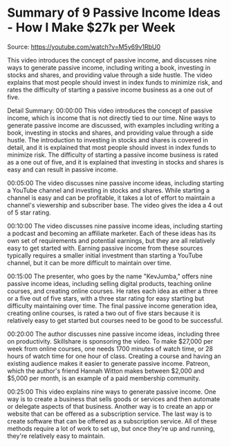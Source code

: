 # Summary of 9 Passive Income Ideas - How I Make $27k per Week

Source: https://youtube.com/watch?v=M5y69v1RbU0

This video introduces the concept of passive income, and discusses nine ways to generate passive income, including writing a book, investing in stocks and shares, and providing value through a side hustle. The video explains that most people should invest in index funds to minimize risk, and rates the difficulty of starting a passive income business as a one out of five.

Detail Summary: 
00:00:00
This video introduces the concept of passive income, which is income that is not directly tied to our time. Nine ways to generate passive income are discussed, with examples including writing a book, investing in stocks and shares, and providing value through a side hustle. The introduction to investing in stocks and shares is covered in detail, and it is explained that most people should invest in index funds to minimize risk. The difficulty of starting a passive income business is rated as a one out of five, and it is explained that investing in stocks and shares is easy and can result in passive income.

00:05:00
The video discusses nine passive income ideas, including starting a YouTube channel and investing in stocks and shares. While starting a channel is easy and can be profitable, it takes a lot of effort to maintain a channel's viewership and subscriber base. The video gives the idea a 4 out of 5 star rating.

00:10:00
The video discusses nine passive income ideas, including starting a podcast and becoming an affiliate marketer. Each of these ideas has its own set of requirements and potential earnings, but they are all relatively easy to get started with. Earning passive income from these sources typically requires a smaller initial investment than starting a YouTube channel, but it can be more difficult to maintain over time.

00:15:00
The presenter, who goes by the name "KevJumba," offers nine passive income ideas, including selling digital products, teaching online courses, and creating online courses. He rates each idea as either a three or a five out of five stars, with a three star rating for easy starting but difficulty maintaining over time. The final passive income generation idea, creating online courses, is rated a two out of five stars because it is relatively easy to get started but courses need to be good to be successful.

00:20:00
The author discusses nine passive income ideas, including three on productivity. Skillshare is sponsoring the video. To make $27,000 per week from online courses, one needs 1700 minutes of watch time, or 28 hours of watch time for one hour of class. Creating a course and having an existing audience makes it easier to generate passive income. Patreon, which the author's friend Hannah Witton makes between $2,000 and $5,000 per month, is an example of a paid membership community.

00:25:00
This video explains nine ways to generate passive income. One way is to create a business that sells goods or services and then automate or delegate aspects of that business. Another way is to create an app or website that can be offered as a subscription service. The last way is to create software that can be offered as a subscription service. All of these methods require a lot of work to set up, but once they're up and running, they're relatively easy to maintain.

